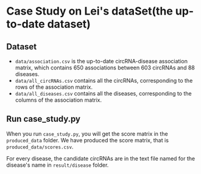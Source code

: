 # Case Study on Lei's dataSet(the up-to-date dataset)

## Dataset
- `data/association.csv` is the up-to-date circRNA-disease association matrix, which contains 650 associations between 603 circRNAs and 88 diseases.
- `data/all_circRNAs.csv` contains all the circRNAs, corresponding to the rows of the association matrix.
- `data/all_diseases.csv` contains all the diseases, corresponding to the columns of the association matrix.

## Run case_study.py

When you run `case_study.py`, you will get the score matrix in the `produced_data` folder. We have produced the score matrix, that is `produced_data/scores.csv`.

For every disease, the candidate circRNAs are in the text file named for the disease's name in `result/disease` folder.